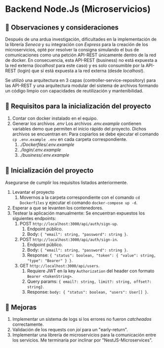 # Backend Node.Js (Microservicios)

## 📝 Observaciones y consideraciones

Después de una ardua investigación, dificultades en la implementación de la librería *Seneca* y su integración con *Express* para la creación de los microservicios, opté por resolver la consigna simulando el bus de comunicaciones como una petción API-REST únicamente dentro de la red de docker. En consecuencia, esta API-REST (business) no está expuesta a la red externa (*localhost* para este caso) y es solo consumible por la API-REST (login) que sí está expuesta a la red externa (desde *localhost*).

Se utilizó una arquitectura en 3 capas (controller-service-repository) para las API-REST y una arquitectura modular del sistema de archivos formando un código limpio con capacidades de reutilización y mantenibilidad.

## 📝 Requisitos para la inicialización del proyecto

1. Contar con docker instalado en el equipo.
2. Generar los archivos *.env*
    Los archivos *.env.example* contienen variables demo que permiten el inicio rápido del proyecto. Dichos archivos se encuentran en:
    Para copiarlos se debe ejecutar el comando `cp .env.example .env` en cada carpeta correspondiente.
    1. *./Dockerfiles/.env.example*
    2. *./login/.env.example*
    3. *./business/.env.example*

## 📝 Inicialización del proyecto

Asegurarse de cumplir los requisitos listados anteriormente.

1. Levantar el proyecto
    1. Movernos a la carpeta correspondiente con el comando `cd Dockerfiles` y ejecutar el comando `docker-compose up -d`.
2. Esperar a que se levanten los contenedores.
3. Testear la aplicación manualmente:
    Se encuentran expuestos los siguientes endpoints:
    1. POST `http://localhost:3000/api/auth/sign-up`.
        1. Endpoint público.
        2. Body: `{ "email": string, "password": string }`.
    2. POST `http://localhost:3000/api/auth/sign-in`.
        1. Endpoint público.
        2. Body: `{ "email": string, "password": string }`.
        3. Response: `{ "status": boolean, "token": { "value": string, "type": "Bearer" } }`.
    3. GET `http://localhost:3000/api/users`.
        1. Requiere JWT en la key `Authorization` del header con formato `Bearer <tokenString>`.
        2. Query params: `{ email?: string, limit?: string, offset?: string}`.
        3. Response: `body: { "status": boolean, "users": User[] }`.

## 📝 Mejoras

1. Implementar un sistema de logs si los errores no fueron *catcheados* correctamente.
2. Validación de los requests con *joi* para un "early-return".
3. Implementar una librería de microservicios para la comunicación entre los servicios. Me terminaría por inclinar por "NestJS-Microservices".
